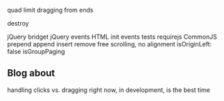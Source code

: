 <!-- set initial x to seleted cell -->
quad limit dragging from ends
<!-- test margins on items -->
<!-- window resize logic -->
<!-- previous / next buttons -->
<!-- disable prev/next buttons when at end of cells -->
<!-- pager dots -->
<!-- click event - links, buttons, inputs -->
destroy
<!-- only animate when moving -->
<!-- add translate -->
jQuery bridget
jQuery events
HTML init
events
tests
requirejs
CommonJS
prepend
append
insert
remove
free scrolling, no alignment
isOriginLeft: false
isGroupPaging

<!-- isWrapAround -->
<!-- IE8 button -->

## Blog about

<!-- wrapAround -->
handling clicks vs. dragging
right now, in development, is the best time
